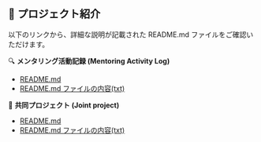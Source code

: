 
## 📝 プロジェクト紹介

以下のリンクから、詳細な説明が記載された README.md ファイルをご確認いただけます。


🔍 **メンタリング活動記録 (Mentoring Activity Log)**
  - [README.md](포트폴리오/mentoring.md)
  - [README.md ファイルの内容(txt)](포트폴리오/portfolio.txt)


🎯 **共同プロジェクト (Joint project)**
  - [README.md](포트폴리오/project.md)
  - [README.md ファイルの内容(txt)](포트폴리오/project.txt)
